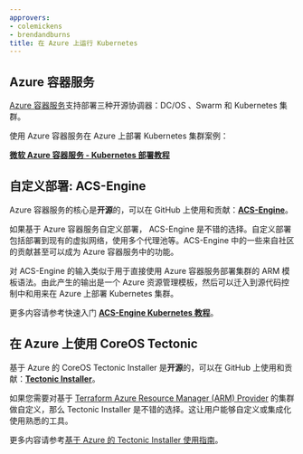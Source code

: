 ```yaml
---
approvers:
- colemickens
- brendandburns
title: 在 Azure 上运行 Kubernetes
---
```




## Azure 容器服务



[Azure 容器服务](https://azure.microsoft.com/en-us/services/container-service/)支持部署三种开源协调器：DC/OS 、Swarm 和 Kubernetes 集群。



使用 Azure 容器服务在 Azure 上部署 Kubernetes 集群案例：



**[微软 Azure 容器服务 - Kubernetes 部署教程](https://docs.microsoft.com/en-us/azure/container-service/container-service-kubernetes-walkthrough)**



## 自定义部署: ACS-Engine



Azure 容器服务的核心是**开源**的，可以在 GitHub 上使用和贡献：**[ACS-Engine](https://github.com/Azure/acs-engine)**。



如果基于 Azure 容器服务自定义部署， ACS-Engine 是不错的选择。自定义部署包括部署到现有的虚拟网络，使用多个代理池等。ACS-Engine 中的一些来自社区的贡献甚至可以成为 Azure 容器服务中的功能。



对 ACS-Engine 的输入类似于用于直接使用 Azure 容器服务部署集群的 ARM 模板语法。由此产生的输出是一个 Azure 资源管理模板，然后可以迁入到源代码控制中和用来在 Azure 上部署 Kubernetes 集群。



更多内容请参考快速入门 **[ACS-Engine Kubernetes 教程](https://github.com/Azure/acs-engine/blob/master/docs/kubernetes.md)**。



##  在 Azure 上使用 CoreOS Tectonic



基于 Azure 的 CoreOS Tectonic Installer 是**开源**的，可以在 GitHub 上使用和贡献：**[Tectonic Installer](https://github.com/coreos/tectonic-installer)**。



如果您需要对基于 [Terraform Azure Resource Manager (ARM) Provider](https://www.terraform.io/docs/providers/azurerm/) 的集群做自定义，那么 Tectonic Installer 是不错的选择。这让用户能够自定义或集成化使用熟悉的工具。



更多内容请参考[基于 Azure 的 Tectonic Installer 使用指南](https://coreos.com/tectonic/docs/latest/install/azure/azure-terraform.html)。

